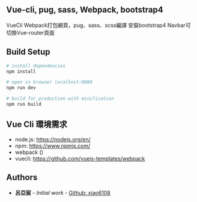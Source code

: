 ## Vue-cli, pug, sass, Webpack, bootstrap4
VueCli Webpack打包網頁，pug、sass、scss編譯
安裝bootstrap4
Navbar可切換Vue-router頁面

## Build Setup
``` bash
# install dependencies
npm install

# open in browser localhost:8080
npm run dev

# build for production with minification
npm run build

```

## Vue Cli 環境需求
- node.js: https://nodejs.org/en/
- npm: https://www.npmjs.com/
- webpack ()
- vuecli: https://github.com/vuejs-templates/webpack

## Authors
* **呂亞宸** - *Initial work* - [Github: xiao6108](https://github.com/PurpleBooth)
